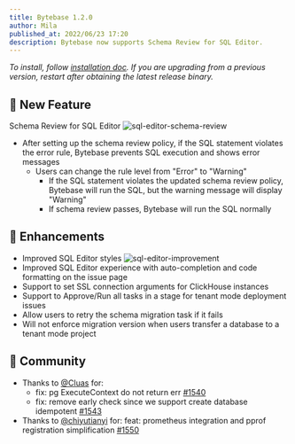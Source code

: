 ```yaml
---
title: Bytebase 1.2.0
author: Mila
published_at: 2022/06/23 17:20
description: Bytebase now supports Schema Review for SQL Editor.
---
```


_To install, follow [installation doc](/docs/get-started/install/overview). If you are upgrading from a previous version, restart after obtaining the latest release binary._

## 🚀 New Feature

Schema Review for SQL Editor
![sql-editor-schema-review](/content/changelog/1.2.0/sql-editor-schema-review.webp)

- After setting up the schema review policy, if the SQL statement violates the error rule, Bytebase prevents SQL execution and shows error messages
  - Users can change the rule level from "Error" to "Warning"
    - If the SQL statement violates the updated schema review policy, Bytebase will run the SQL, but the warning message will display "Warning"
    - If schema review passes, Bytebase will run the SQL normally

## 🎄 Enhancements

- Improved SQL Editor styles
  ![sql-editor-improvement](/content/changelog/1.2.0/sql-editor-improvement.webp)
- Improved SQL Editor experience with auto-completion and code formatting on the issue page
- Support to set SSL connection arguments for ClickHouse instances
- Support to Approve/Run all tasks in a stage for tenant mode deployment issues
- Allow users to retry the schema migration task if it fails
- Will not enforce migration version when users transfer a database to a tenant mode project

## 🎠 Community

- Thanks to [@Cluas](https://github.com/Cluas) for:
  - fix: pg ExecuteContext do not return err [#1540](https://github.com/bytebase/bytebase/pull/1540)
  - fix: remove early check since we support create database idempotent [#1543](https://github.com/bytebase/bytebase/pull/1543)
- Thanks to [@chiyutianyi](https://github.com/chiyutianyi) for: feat: prometheus integration and pprof registration simplification [#1550](https://github.com/bytebase/bytebase/pull/1550)
